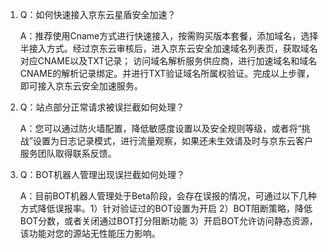 1. Q：如何快速接入京东云星盾安全加速？

    A：推荐使用Cname方式进行快速接入，按需购买版本套餐，添加域名，选择半接入方式。经过京东云审核后，进入京东云安全加速域名列表页，获取域名对应CNAME以及TXT记录；
       访问域名解析服务供应商，进行加速域名和域名CNAME的解析记录绑定。并进行TXT验证域名所属权验证。完成以上步骤，即可接入京东云安全加速服务。


2. Q：站点部分正常请求被误拦截如何处理？

 	 A：您可以通过防火墙配置，降低敏感度设置以及安全规则等级，或者将“挑战”设置为日志记录模式，进行流量观察，如果还未生效请及时与京东云客户服务团队取得联系反馈。


3. Q：BOT机器人管理出现误拦截如何处理？

  	A：目前BOT机器人管理处于Beta阶段，会存在误报的情况，可通过以下几种方式降低误报率。1）针对验证过的BOT设置为开启 2）BOT阻断策略，降低BOT分数，或者关闭通过BOT打分阻断功能 
  	3）开启BOT允许访问静态资源，该功能对您的源站无性能压力影响。
